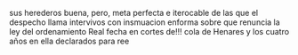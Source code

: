 sus herederos buena, pero, meta perfecta e iterocable de las que el despecho llama intervivos con insmuacion enforma sobre que renuncia la ley del ordenamiento Real fecha en cortes de!!! cola de Henares y los cuatro años en ella declarados para ree